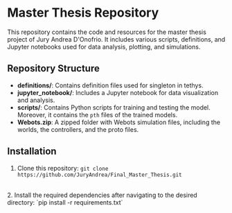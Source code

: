 # Master Thesis Repository

This repository contains the code and resources for the master thesis project of Jury Andrea D'Onofrio. It includes various scripts, definitions, and Jupyter notebooks used for data analysis, plotting, and simulations.

## Repository Structure

- **definitions/**: Contains definition files used for singleton in tethys.
- **jupyter_notebook/**: Includes a Jupyter notebook for data visualization and analysis.
- **scripts/**: Contains Python scripts for training and testing the model. Moreover, it contains the `pth` files of the trained models.
- **Webots.zip**: A zipped folder with Webots simulation files, including the worlds, the controllers, and the proto files.

## Installation

1. Clone this repository:
    `git clone https://github.com/JuryAndrea/Final_Master_Thesis.git`
<br>
2. Install the required dependencies after navigating to the desired directory:
    `pip install -r requirements.txt`


